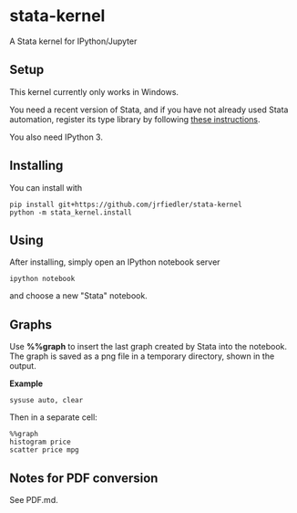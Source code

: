 # stata-kernel
A Stata kernel for IPython/Jupyter

## Setup
This kernel currently only works in Windows.

You need a recent version of Stata, 
and if you have not already used Stata automation, register its type library 
by following [these instructions](http://www.stata.com/automation/#createmsapp).

You also need IPython 3.

## Installing
You can install with

    pip install git+https://github.com/jrfiedler/stata-kernel
    python -m stata_kernel.install
	
## Using
After installing, simply open an IPython notebook server

    ipython notebook
	
and choose a new "Stata" notebook.

## Graphs
  
Use **%%graph** to insert the last graph created by Stata into the notebook.
The graph is saved as a png file in a temporary directory, shown in the output.

**Example**

    sysuse auto, clear

Then in a separate cell:

    %%graph   
    histogram price
    scatter price mpg

## Notes for PDF conversion

See PDF.md.